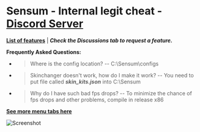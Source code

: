 # Sensum - Internal legit cheat - [Discord Server](https://discord.gg/dDwHyydXw7)

[**List of features**](https://pastebin.com/twMkYr0q) | ***Check the Discussions tab to request a feature.***

**Frequently Asked Questions:**
- > Where is the config location?
  -- C:\Sensum\configs    
- > Skinchanger doesn't work, how do I make it work?
    -- You need to put file called ***skin_kits.json*** into C:\\Sensum
- > Why do I have such bad fps drops?
    -- To minimize the chance of fps drops and other problems, compile in release x86
    
 [**See more menu tabs here**](https://imgur.com/a/tuDbTXH)
    
![Screenshot](https://i.imgur.com/A1agCyT.png)




